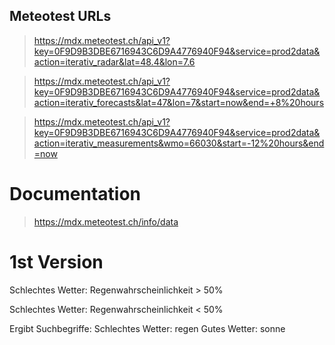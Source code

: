 


## Meteotest URLs

> https://mdx.meteotest.ch/api_v1?key=0F9D9B3DBE6716943C6D9A4776940F94&service=prod2data&action=iterativ_radar&lat=48.4&lon=7.6

> https://mdx.meteotest.ch/api_v1?key=0F9D9B3DBE6716943C6D9A4776940F94&service=prod2data&action=iterativ_forecasts&lat=47&lon=7&start=now&end=+8%20hours

> https://mdx.meteotest.ch/api_v1?key=0F9D9B3DBE6716943C6D9A4776940F94&service=prod2data&action=iterativ_measurements&wmo=66030&start=-12%20hours&end=now

# Documentation

> https://mdx.meteotest.ch/info/data




# 1st Version

Schlechtes Wetter:
    Regenwahrscheinlichkeit > 50%
    
Schlechtes Wetter:
    Regenwahrscheinlichkeit < 50%
    
    
Ergibt Suchbegriffe:
    Schlechtes Wetter: regen
    Gutes Wetter: sonne
    
    